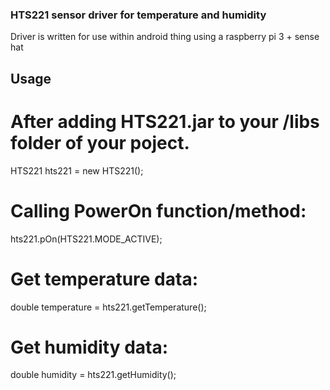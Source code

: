 ### HTS221 sensor driver for temperature and humidity
Driver is written for use within android thing using a raspberry pi 3 + sense hat


## Usage
# After adding HTS221.jar to your /libs folder of your poject.
HTS221 hts221 = new HTS221();
# Calling PowerOn function/method:
hts221.pOn(HTS221.MODE_ACTIVE);
# Get temperature data:
double temperature = hts221.getTemperature();
# Get humidity data:
double humidity = hts221.getHumidity();
